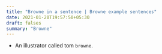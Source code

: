 ```yaml
---
title: "Browne in a sentence | Browne example sentences"
date: 2021-01-20T19:57:50+05:30
draft: falses
summary: "Browne"
---
```

- An illustrator called tom `browne`.
                 
